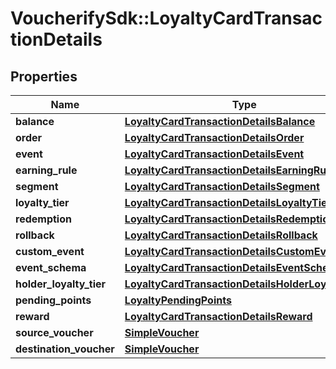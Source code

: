 # VoucherifySdk::LoyaltyCardTransactionDetails

## Properties

| Name | Type | Description | Notes |
| ---- | ---- | ----------- | ----- |
| **balance** | [**LoyaltyCardTransactionDetailsBalance**](LoyaltyCardTransactionDetailsBalance.md) |  | [optional] |
| **order** | [**LoyaltyCardTransactionDetailsOrder**](LoyaltyCardTransactionDetailsOrder.md) |  | [optional] |
| **event** | [**LoyaltyCardTransactionDetailsEvent**](LoyaltyCardTransactionDetailsEvent.md) |  | [optional] |
| **earning_rule** | [**LoyaltyCardTransactionDetailsEarningRule**](LoyaltyCardTransactionDetailsEarningRule.md) |  | [optional] |
| **segment** | [**LoyaltyCardTransactionDetailsSegment**](LoyaltyCardTransactionDetailsSegment.md) |  | [optional] |
| **loyalty_tier** | [**LoyaltyCardTransactionDetailsLoyaltyTier**](LoyaltyCardTransactionDetailsLoyaltyTier.md) |  | [optional] |
| **redemption** | [**LoyaltyCardTransactionDetailsRedemption**](LoyaltyCardTransactionDetailsRedemption.md) |  | [optional] |
| **rollback** | [**LoyaltyCardTransactionDetailsRollback**](LoyaltyCardTransactionDetailsRollback.md) |  | [optional] |
| **custom_event** | [**LoyaltyCardTransactionDetailsCustomEvent**](LoyaltyCardTransactionDetailsCustomEvent.md) |  | [optional] |
| **event_schema** | [**LoyaltyCardTransactionDetailsEventSchema**](LoyaltyCardTransactionDetailsEventSchema.md) |  | [optional] |
| **holder_loyalty_tier** | [**LoyaltyCardTransactionDetailsHolderLoyaltyTier**](LoyaltyCardTransactionDetailsHolderLoyaltyTier.md) |  | [optional] |
| **pending_points** | [**LoyaltyPendingPoints**](LoyaltyPendingPoints.md) |  | [optional] |
| **reward** | [**LoyaltyCardTransactionDetailsReward**](LoyaltyCardTransactionDetailsReward.md) |  | [optional] |
| **source_voucher** | [**SimpleVoucher**](SimpleVoucher.md) |  | [optional] |
| **destination_voucher** | [**SimpleVoucher**](SimpleVoucher.md) |  | [optional] |

